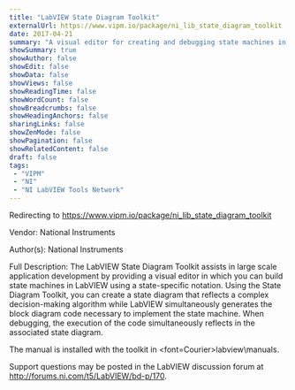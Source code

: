 ```yaml
---
title: "LabVIEW State Diagram Toolkit"
externalUrl: https://www.vipm.io/package/ni_lib_state_diagram_toolkit
date: 2017-04-21
summary: "A visual editor for creating and debugging state machines in LabVIEW"
showSummary: true
showAuthor: false
showEdit: false
showData: false
showViews: false
showReadingTime: false
showWordCount: false
showBreadcrumbs: false
showHeadingAnchors: false
sharingLinks: false
showZenMode: false
showPagination: false
showRelatedContent: false
draft: false
tags:
 - "VIPM"
 - "NI"
 - "NI LabVIEW Tools Network"
---
```


Redirecting to https://www.vipm.io/package/ni_lib_state_diagram_toolkit

Vendor: National Instruments

Author(s): National Instruments
 
Full Description:
The LabVIEW State Diagram Toolkit assists in large scale application development by providing a visual editor in which you can build state machines in LabVIEW using a state-specific notation. Using the State Diagram Toolkit, you can create a state diagram that reflects a complex decision-making algorithm while LabVIEW simultaneously generates the block diagram code necessary to implement the state machine. When debugging, the execution of the code simultaneously reflects in the associated state diagram.

The manual is installed with the toolkit in <font=Courier>labview\\manuals</font>.

Support questions may be posted in the LabVIEW discussion forum at http://forums.ni.com/t5/LabVIEW/bd-p/170.
